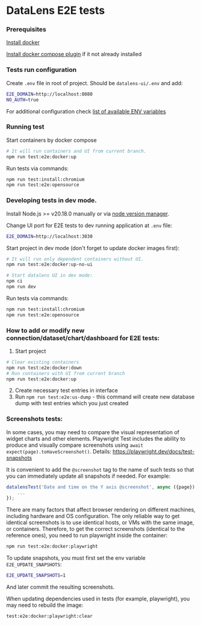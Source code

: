 # DataLens E2E tests

### Prerequisites

[Install docker](https://docs.docker.com/engine/install/)

[Install docker compose plugin](https://docs.docker.com/compose/install/linux/) if it not already installed

### Tests run configuration
Create `.env` file in root of project. Should be `datalens-ui/.env` and add:
```sh
E2E_DOMAIN=http://localhost:8080
NO_AUTH=true
```
For additional configuration check [list of available ENV variables](documentation/env_configuration.md)


### Running test
Start containers by docker compose
```sh
# It will run containers and UI from current branch.
npm run test:e2e:docker:up
```

Run tests via commands:
```sh
npm run test:install:chromium
npm run test:e2e:opensource
```

### Developing tests in dev mode.

Install Node.js >= v20.18.0 manually or via [node version manager](https://github.com/nvm-sh/nvm).

Change UI port for E2E tests to dev running application at `.env` file:
```sh
E2E_DOMAIN=http://localhost:3030
```

Start project in dev mode (don't forget to update docker images first):

```sh
# It will run only dependent containers without UI.
npm run test:e2e:docker:up-no-ui

# Start datalens UI in dev mode:
npm ci
npm run dev
```

Run tests via commands:
```sh
npm run test:install:chromium
npm run test:e2e:opensource
```

### How to add or modify new connection/dataset/chart/dashboard for E2E tests:
1. Start project 
```sh
# Clear existing containers
npm run test:e2e:docker:down
# Run containers with UI from current branch
npm run test:e2e:docker:up
```
2. Create necessary test entries in interface
3. Run `npm run test:e2e:us-dump` - this command will create new database dump with test entries which you just created

### Screenshots tests:

In some cases, you may need to compare the visual representation of widget charts and other elements.
Playwright Test includes the ability to produce and visually compare screenshots using `await expect(page).toHaveScreenshot()`.
Details: https://playwright.dev/docs/test-snapshots

It is convenient to add the `@screenshot` tag to the name of such tests so that you can immediately update all snapshots if needed.
For example:

```ts
datalensTest('Date and time on the Y axis @screenshot', async ({page}) => {
    ...
});
```

There are many factors that affect browser rendering on different machines, including hardware and OS configuration.
The only reliable way to get identical screenshots is to use identical hosts, or VMs with the same image, or containers.
Therefore, to get the correct screenshots (identical to the reference ones), you need to run playwright inside the container:
```sh
npm run test:e2e:docker:playwright
```

To update snapshots, you must first set the env variable `E2E_UPDATE_SNAPSHOTS`:
```sh
E2E_UPDATE_SNAPSHOTS=1
```
And later commit the resulting screenshots.

When updating dependencies used in tests (for example, playwright), you may need to rebuild the image:
```sh
test:e2e:docker:playwright:clear
```
